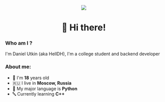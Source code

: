 <div align="center">
  <img src="https://i.postimg.cc/Znb1TYgw/helldh.png">
  <h1>👋 Hi there!</h1>
</div>

<div>
  <h3>Who am I ?</h3>
  <p>I'm Daniel Utkin (aka HellDH), I'm a college student and backend developer</p>
</div>

### About me:
* 🧑 I'm **18** years old
* 🇷🇺 I live in **Moscow, Russia**
* 🐍 My major language is **Python**
* 🔤 Currently learning **C++**
